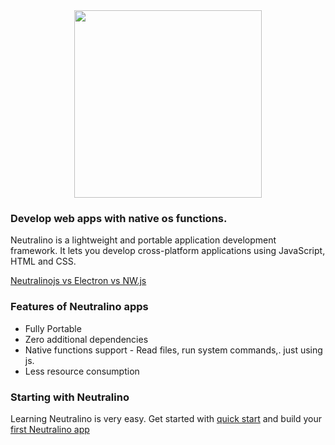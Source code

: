 <div align="center">
  <img src="https://cdn.rawgit.com/neutralinojs/neutralinojs.github.io/b667f2c2/docs/nllogo.png" style="width:300px;"/>
</div>


### Develop web apps with native os functions.

Neutralino is a lightweight and portable application development framework. It lets you develop cross-platform applications using JavaScript, HTML and CSS.

[Neutralinojs vs Electron vs NW.js](https://github.com/neutralinojs/evaluation)

### Features of Neutralino apps

- Fully Portable
- Zero additional dependencies
- Native functions support - Read files, run system commands,. just using js.
- Less resource consumption

### Starting with Neutralino

Learning Neutralino is very easy. Get started with [quick start](gettingstarted/quickstart) and build your [first Neutralino app](gettingstarted/firstapp)
